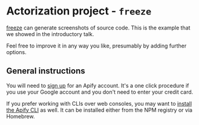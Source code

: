 # Actorization project - `freeze`

[freeze](https://github.com/charmbracelet/freeze) can generate screenshots of source code. This is the example that we showed in the introductory talk.

Feel free to improve it in any way you like, presumably by adding further options.

## General instructions

You will need to [sign up](https://console.apify.com/sign-up) for an Apify account. It's a one click procedure if you use your Google account and you don't need to enter your credit card.

If you prefer working with CLIs over web consoles, you may want to [install the Apify CLI](https://docs.apify.com/cli/docs/installation) as well. It can be installed either from the NPM registry or via Homebrew.

